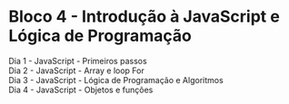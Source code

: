 # Bloco 4 - Introdução à JavaScript e Lógica de Programação

Dia 1 - JavaScript - Primeiros passos  
Dia 2 - JavaScript - Array e loop For  
Dia 3 - JavaScript - Lógica de Programação e Algoritmos  
Dia 4 - JavaScript - Objetos e funções  
